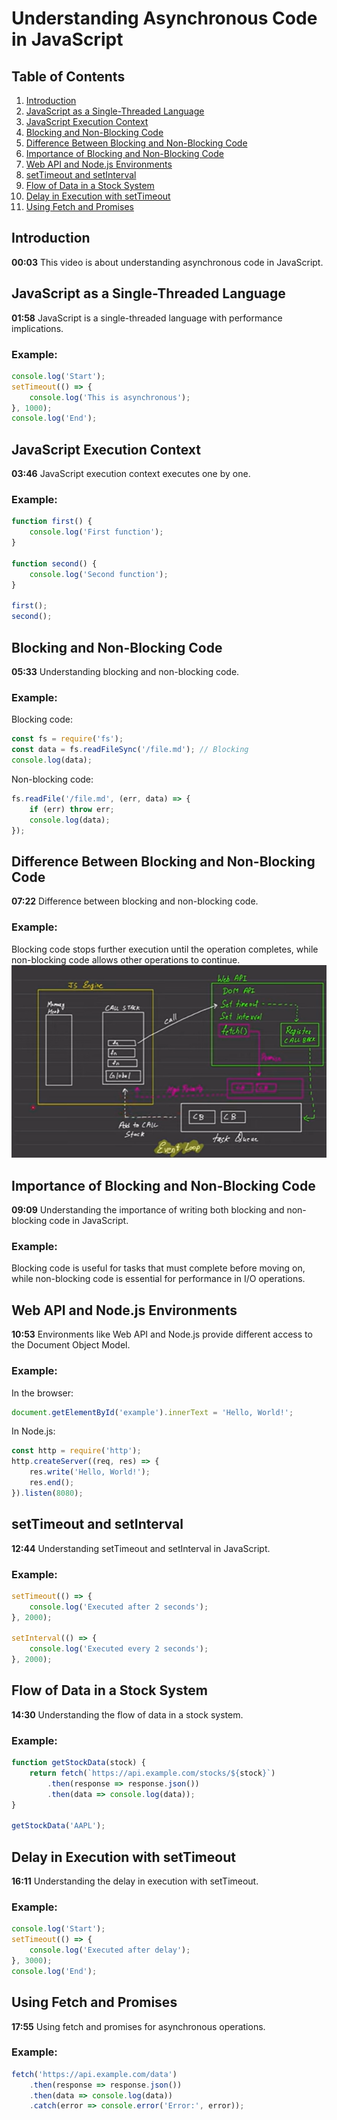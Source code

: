 # Understanding Asynchronous Code in JavaScript

## Table of Contents
1. [Introduction](#introduction)
2. [JavaScript as a Single-Threaded Language](#javascript-as-a-single-threaded-language)
3. [JavaScript Execution Context](#javascript-execution-context)
4. [Blocking and Non-Blocking Code](#blocking-and-non-blocking-code)
5. [Difference Between Blocking and Non-Blocking Code](#difference-between-blocking-and-non-blocking-code)
6. [Importance of Blocking and Non-Blocking Code](#importance-of-blocking-and-non-blocking-code)
7. [Web API and Node.js Environments](#web-api-and-nodejs-environments)
8. [setTimeout and setInterval](#settimeout-and-setinterval)
9. [Flow of Data in a Stock System](#flow-of-data-in-a-stock-system)
10. [Delay in Execution with setTimeout](#delay-in-execution-with-settimeout)
11. [Using Fetch and Promises](#using-fetch-and-promises)

## Introduction
**00:03** This video is about understanding asynchronous code in JavaScript.

## JavaScript as a Single-Threaded Language
**01:58** JavaScript is a single-threaded language with performance implications.
### Example:
```javascript
console.log('Start');
setTimeout(() => {
    console.log('This is asynchronous');
}, 1000);
console.log('End');
```

## JavaScript Execution Context
**03:46** JavaScript execution context executes one by one.
### Example:
```javascript
function first() {
    console.log('First function');
}

function second() {
    console.log('Second function');
}

first();
second();
```

## Blocking and Non-Blocking Code
**05:33** Understanding blocking and non-blocking code.
### Example:
Blocking code:
```javascript
const fs = require('fs');
const data = fs.readFileSync('/file.md'); // Blocking
console.log(data);
```
Non-blocking code:
```javascript
fs.readFile('/file.md', (err, data) => {
    if (err) throw err;
    console.log(data);
});
```

## Difference Between Blocking and Non-Blocking Code
**07:22** Difference between blocking and non-blocking code.
### Example:
Blocking code stops further execution until the operation completes, while non-blocking code allows other operations to continue.
![alt text](image.png)
## Importance of Blocking and Non-Blocking Code
**09:09** Understanding the importance of writing both blocking and non-blocking code in JavaScript.
### Example:
Blocking code is useful for tasks that must complete before moving on, while non-blocking code is essential for performance in I/O operations.

## Web API and Node.js Environments
**10:53** Environments like Web API and Node.js provide different access to the Document Object Model.
### Example:
In the browser:
```javascript
document.getElementById('example').innerText = 'Hello, World!';
```
In Node.js:
```javascript
const http = require('http');
http.createServer((req, res) => {
    res.write('Hello, World!');
    res.end();
}).listen(8080);
```

## setTimeout and setInterval
**12:44** Understanding setTimeout and setInterval in JavaScript.
### Example:
```javascript
setTimeout(() => {
    console.log('Executed after 2 seconds');
}, 2000);

setInterval(() => {
    console.log('Executed every 2 seconds');
}, 2000);
```

## Flow of Data in a Stock System
**14:30** Understanding the flow of data in a stock system.
### Example:
```javascript
function getStockData(stock) {
    return fetch(`https://api.example.com/stocks/${stock}`)
        .then(response => response.json())
        .then(data => console.log(data));
}

getStockData('AAPL');
```

## Delay in Execution with setTimeout
**16:11** Understanding the delay in execution with setTimeout.
### Example:
```javascript
console.log('Start');
setTimeout(() => {
    console.log('Executed after delay');
}, 3000);
console.log('End');
```

## Using Fetch and Promises
**17:55** Using fetch and promises for asynchronous operations.
### Example:
```javascript
fetch('https://api.example.com/data')
    .then(response => response.json())
    .then(data => console.log(data))
    .catch(error => console.error('Error:', error));
```
